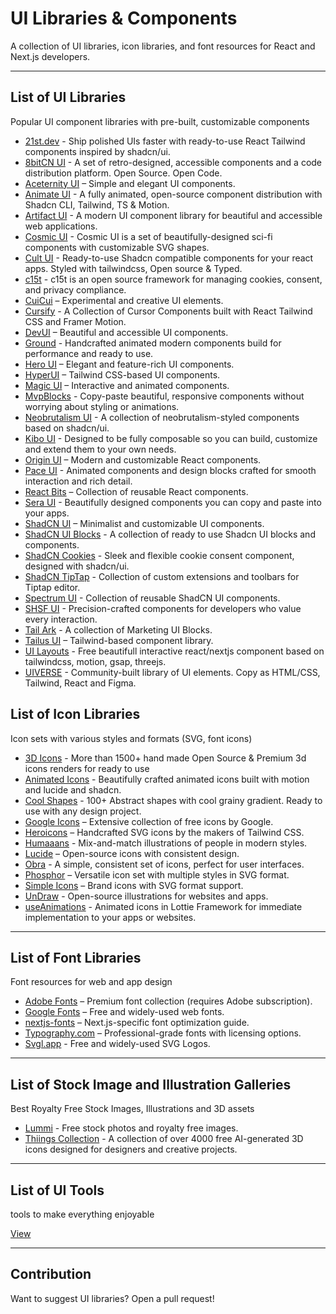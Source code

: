 # UI Libraries & Components

A collection of UI libraries, icon libraries, and font resources for React and Next.js developers.

---

## List of UI Libraries
Popular UI component libraries with pre-built, customizable components
- [21st.dev](https://21st.dev/components/) - Ship polished UIs faster with ready-to-use React Tailwind components inspired by shadcn/ui.
- [8bitCN UI](https://www.8bitcn.com/) - A set of retro-designed, accessible components and a code distribution platform. Open Source. Open Code.
- [Aceternity UI](https://ui.aceternity.com/) – Simple and elegant UI components.
- [Animate UI](https://animate-ui.com/) - A fully animated, open-source component distribution with Shadcn CLI, Tailwind, TS & Motion.
- [Artifact UI](https://artifactui.in/) - A modern UI component library for beautiful and accessible web applications.
- [Cosmic UI](https://www.cosmic-ui.com/docs) - Cosmic UI is a set of beautifully-designed sci-fi components with customizable SVG shapes.
- [Cult UI](https://www.cult-ui.com/) - Ready-to-use Shadcn compatible components for your react apps. Styled with tailwindcss, Open source & Typed.
- [c15t](https://c15t.com/) - c15t is an open source framework for managing cookies, consent, and privacy compliance.
- [CuiCui](https://cuicui.day/) – Experimental and creative UI elements.
- [Cursify](https://cursify.vercel.app/) - A Collection of Cursor Components built with React Tailwind CSS and Framer Motion.
- [DevUI](https://www.devui.in/) – Beautiful and accessible UI components.
- [Ground](https://ground.bossadizenith.me/docs/components) - Handcrafted animated modern components build for performance and ready to use.
- [Hero UI](https://www.heroui.com/) – Elegant and feature-rich UI components.
- [HyperUI](https://www.hyperui.dev/) – Tailwind CSS-based UI components.
- [Magic UI](https://magicui.design/) – Interactive and animated components.
- [MvpBlocks](https://blocks.mvp-subha.me/) - Copy-paste beautiful, responsive components without worrying about styling or animations.
- [Neobrutalism UI](https://www.neobrutalism.dev/) - A collection of neobrutalism-styled components based on shadcn/ui.
- [Kibo UI](https://www.kibo-ui.com/) - Designed to be fully composable so you can build, customize and extend them to your own needs.
- [Origin UI](https://originui.com/) – Modern and customizable React components.
- [Pace UI](https://www.paceui.com/) - Animated components and design blocks crafted for smooth interaction and rich detail.
- [React Bits](https://www.reactbits.dev/) – Collection of reusable React components.
- [Sera UI](https://seraui.seraprogrammer.com/) - Beautifully designed components you can copy and paste into your apps.
- [ShadCN UI](https://ui.shadcn.com/) – Minimalist and customizable UI components.
- [ShadCN UI Blocks](https://www.shadcnui-blocks.com/) - A collection of ready to use Shadcn UI blocks and components.
- [ShadCN Cookies](https://shadcn-cookies.vercel.app/) - Sleek and flexible cookie consent component, designed with shadcn/ui.
- [ShadCN TipTap](https://tiptap.niazmorshed.dev/) - Collection of custom extensions and toolbars for Tiptap editor.
- [Spectrum UI](https://spectrumui.arihantcodes.in/) - Collection of reusable ShadCN UI components.
- [SHSF UI](https://www.shsfui.com/) - Precision-crafted components for developers who value every interaction.
- [Tail Ark](https://tailark.com/) - A collection of Marketing UI Blocks.
- [Tailus UI](https://ui.tailus.io/) – Tailwind-based component library.
- [UI Layouts](https://www.ui-layouts.com/) - Free beautifull interactive react/nextjs component based on tailwindcss, motion, gsap, threejs.
- [UIVERSE](https://uiverse.io/) - Community-built library of UI elements. Copy as HTML/CSS, Tailwind, React and Figma.

## List of Icon Libraries
Icon sets with various styles and formats (SVG, font icons)
- [3D Icons](https://3dicons.co/) - More than 1500+ hand made Open Source & Premium 3d icons renders for ready to use
- [Animated Icons](https://icons.pqoqubbw.dev/) - Beautifully crafted animated icons built with motion and lucide and shadcn.
- [Cool Shapes](https://coolshap.es/) - 100+ Abstract shapes with cool grainy gradient. Ready to use with any design project.
- [Google Icons](https://fonts.google.com/icons) – Extensive collection of free icons by Google.
- [Heroicons](https://heroicons.com/) – Handcrafted SVG icons by the makers of Tailwind CSS.
- [Humaaans](https://www.humaaans.com/) - Mix-and-match illustrations of people in modern styles.
- [Lucide](https://lucide.dev/) – Open-source icons with consistent design.
- [Obra](https://icons.obra.studio/?ref=dailydev) - A simple, consistent set of icons, perfect for user interfaces.
- [Phosphor](https://phosphoricons.com/) – Versatile icon set with multiple styles in SVG format.
- [Simple Icons](https://simpleicons.org/) – Brand icons with SVG format support.
- [UnDraw](https://undraw.co/illustrations/) - Open-source illustrations for websites and apps.
- [useAnimations](https://useanimations.com/) - Animated icons in Lottie Framework for immediate implementation to your apps or websites.

---

## List of Font Libraries
Font resources for web and app design
- [Adobe Fonts](https://fonts.adobe.com/) – Premium font collection (requires Adobe subscription).
- [Google Fonts](https://fonts.google.com/) – Free and widely-used web fonts.
- [nextjs-fonts](https://nextjs.org/docs/pages/building-your-application/optimizing/fonts/) – Next.js-specific font optimization guide.
- [Typography.com](https://typography.com/) – Professional-grade fonts with licensing options.
- [Svgl.app](https://svgl.app/) - Free and widely-used SVG Logos.

---

## List of Stock Image and Illustration Galleries
Best Royalty Free Stock Images, Illustrations and 3D assets
- [Lummi](https://www.lummi.ai/) - Free stock photos and royalty free images.
- [Thiings Collection](https://www.thiings.co/things) - A collection of over 4000 free AI-generated 3D icons designed for designers and creative projects.

---

## List of UI Tools
tools to make everything enjoyable

[View](https://github.com/Bharathi4real/awesome-nextjs/blob/main/resources/tools.md#ui-tools)

---

## Contribution
Want to suggest UI libraries? Open a pull request!
